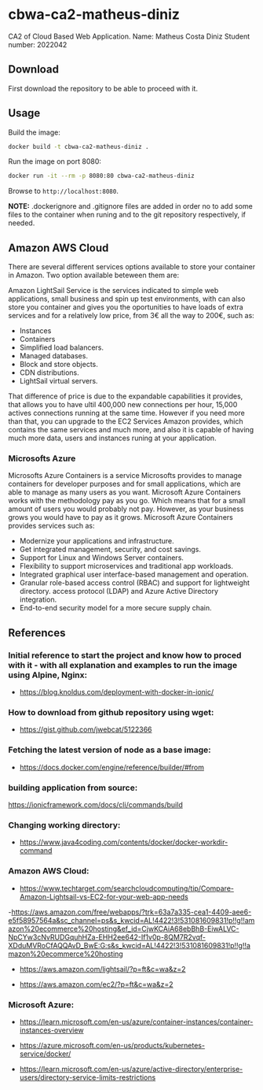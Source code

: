 # cbwa-ca2-matheus-diniz

CA2 of Cloud Based Web Application.
Name: Matheus Costa Diniz
Student number: 2022042

## Download

First download the repository to be able to proceed with it.

## Usage

Build the image:

```sh
docker build -t cbwa-ca2-matheus-diniz .
```

Run the image on port 8080:

```sh
docker run -it --rm -p 8080:80 cbwa-ca2-matheus-diniz
```

Browse to `http://localhost:8080`.

**NOTE:** .dockerignore and .gitignore files are added in order no to add some files to the container when runing and to the git repository respectively, if needed.

## Amazon AWS Cloud

There are several different services options available to store your container in Amazon.
Two option available beteween them are:

Amazon LightSail Service is the services indicated to simple web applications, small business and spin up test environments, with can also store you container and gives you the oportunities to have loads of extra services and for a relatively low price, from 3€ all the way to 200€, such as:

- Instances
- Containers
- Simplified load balancers.
- Managed databases.
- Block and store objects.
- CDN distributions.
- LightSail virtual servers.

That difference of price is due to the expandable capabilities it provides, that allows you to have ultil 400,000 new connections per hour, 15,000 actives connections running at the same time. However if you need more than that, you can upgrade to the EC2 Services Amazon provides, which contains the same services and much more, and also it is capable of having much more data, users and instances runing at your application.

### Microsofts Azure

Microsofts Azure Containers is a service Microsofts provides to manage containers for developer purposes and for small applications, which are able to manage as many users as you want. Microsoft Azure Containers works with the methodology pay as you go. Which means that for a small amount of users you would probably not pay. However, as your business grows you would have to pay as it grows.
Microsoft Azure Containers provides services such as:

- Modernize your applications and infrastructure.
- Get integrated management, security, and cost savings.
- Support for Linux and Windows Server containers.
- Flexibility to support microservices and traditional app workloads.
- Integrated graphical user interface-based management and operation.
- Granular role-based access control (RBAC) and support for lightweight directory. access protocol (LDAP) and Azure Active Directory integration.
- End-to-end security model for a more secure supply chain.

## References

### Initial reference to start the project and know how to proced with it - with all explanation and examples to run the image using Alpine, Nginx:

- https://blog.knoldus.com/deployment-with-docker-in-ionic/

### How to download from github repository using wget:

- https://gist.github.com/jwebcat/5122366

### Fetching the latest version of node as a base image:

- https://docs.docker.com/engine/reference/builder/#from

### building application from source:

https://ionicframework.com/docs/cli/commands/build

### Changing working directory:

- https://www.java4coding.com/contents/docker/docker-workdir-command

### Amazon AWS Cloud:

- https://www.techtarget.com/searchcloudcomputing/tip/Compare-Amazon-Lightsail-vs-EC2-for-your-web-app-needs

-https://aws.amazon.com/free/webapps/?trk=63a7a335-cea1-4409-aee6-e5f58957564a&sc_channel=ps&s_kwcid=AL!4422!3!531081609831!p!!g!!amazon%20ecommerce%20hosting&ef_id=CjwKCAiA68ebBhB-EiwALVC-NpCYw3cNvRUDGquhHZa-EHH2ee642-If1v0p-8QM7R2vqf-XDduMVRoCfAQQAvD_BwE:G:s&s_kwcid=AL!4422!3!531081609831!p!!g!!amazon%20ecommerce%20hosting

- https://aws.amazon.com/lightsail/?p=ft&c=wa&z=2

- https://aws.amazon.com/ec2/?p=ft&c=wa&z=2

### Microsoft Azure:

- https://learn.microsoft.com/en-us/azure/container-instances/container-instances-overview

- https://azure.microsoft.com/en-us/products/kubernetes-service/docker/

- https://learn.microsoft.com/en-us/azure/active-directory/enterprise-users/directory-service-limits-restrictions
